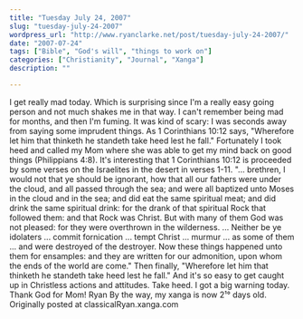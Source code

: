 ```yaml
---
title: "Tuesday July 24, 2007"
slug: "tuesday-july-24-2007"
wordpress_url: "http://www.ryanclarke.net/post/tuesday-july-24-2007/"
date: "2007-07-24"
tags: ["Bible", "God's will", "things to work on"]
categories: ["Christianity", "Journal", "Xanga"]
description: ""

---
```


I get really mad today. Which is surprising since I'm a really easy going person and not much shakes me in that way. I can't remember being mad for months, and then I'm fuming. It was kind of scary: I was seconds away from saying some imprudent things. As 1 Corinthians 10:12 says, "Wherefore let him that thinketh he standeth take heed lest he fall." Fortunately I took heed and called my Mom where she was able to get my mind back on good things (Philippians 4:8).
It's interesting that 1 Corinthians 10:12 is proceeded by some verses on the Israelites in the desert in verses 1-11. "... brethren, I would not that ye should be ignorant, how that all our fathers were under the cloud, and all passed through the sea; and were all baptized unto Moses in the cloud and in the sea; and did eat the same spiritual meat; and did drink the same spiritual drink: for the drank of that spiritual Rock that followed them: and that Rock was Christ. But with many of them God was not pleased: for they were overthrown in the wilderness. ... Neither be ye idolaters ... commit fornication ... tempt Christ ... murmur ... as some of them ... and were destroyed of the destroyer. Now these things happened unto them for ensamples: and they are written for our admonition, upon whom the ends of the world are come." Then finally, "Wherefore let him that thinketh he standeth take heed lest he fall."
And it's so easy to get caught up in Christless actions and attitudes. Take heed. I got a big warning today. Thank God for Mom!
Ryan
By the way, my xanga is now 2¹° days old.
Originally posted at classicalRyan.xanga.com
